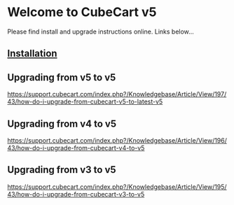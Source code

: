 # Welcome to CubeCart v5

Please find install and upgrade instructions online. Links below...

## [Installation](https://support.cubecart.com/index.php?/Knowledgebase/Article/View/193/0/how-can-i-install-cubecart-v5)

## Upgrading from v5 to v5
https://support.cubecart.com/index.php?/Knowledgebase/Article/View/197/43/how-do-i-upgrade-from-cubecart-v5-to-latest-v5

## Upgrading from v4 to v5
https://support.cubecart.com/index.php?/Knowledgebase/Article/View/196/43/how-do-i-upgrade-from-cubecart-v4-to-v5

## Upgrading from v3 to v5
https://support.cubecart.com/index.php?/Knowledgebase/Article/View/195/43/how-do-i-upgrade-from-cubecart-v3-to-v5
